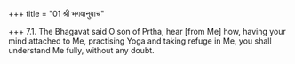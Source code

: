 +++
title = "01 श्री भगवानुवाच"

+++
7.1. The Bhagavat said O son of Prtha, hear \[from Me\] how, having your
mind attached to Me, practising Yoga and taking refuge in Me, you shall
understand Me fully, without any doubt.
